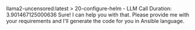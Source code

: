 llama2-uncensored:latest > 20-configure-helm - LLM Call Duration: 3.901467125000636
Sure! I can help you with that. Please provide me with your requirements and I'll generate the code for you in Ansible language.